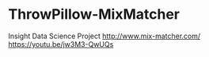 # ThrowPillow-MixMatcher
Insight Data Science Project
http://www.mix-matcher.com/
https://youtu.be/jw3M3-QwUQs
